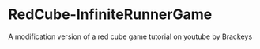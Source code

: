 # RedCube-InfiniteRunnerGame
A modification version of a red cube game tutorial on youtube by Brackeys
